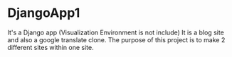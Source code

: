 # DjangoApp1
It's a Django app
(Visualization Environment is not include)
It is a blog site and also a google translate clone. The purpose of this project is to make 2 different sites within one site.
